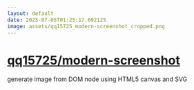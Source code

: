 ```yaml
---
layout: default
date: 2025-07-05T01:25:17.692125
image: assets/qq15725_modern-screenshot_cropped.png
---
```


# [qq15725/modern-screenshot](https://github.com/qq15725/modern-screenshot)

generate image from DOM node using HTML5 canvas and SVG
